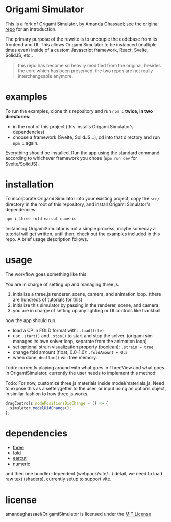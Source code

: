 # Origami Simulator

This is a fork of Origami Simulator, by Amanda Ghassaei; see the [original repo](https://github.com/amandaghassaei/OrigamiSimulator) for an introduction.

The primary purpose of the rewrite is to uncouple the codebase from its frontend and UI. This allows Origami Simulator to be instanced (multiple times even) inside of a custom Javascript framework, React, Svelte, SolidJS, etc..

> this repo has become so heavily modified from the original, besides the core which has been preserved, the two repos are not really interchangeable anymore.

# examples

To run the examples, clone this repository and run `npm i` **twice, in two directories**:

- in the root of this project (this installs Origami Simulator's dependencies)
- choose a framework (Svelte, SolidJS...), cd into that directory and run `npm i` again.

Everything should be installed. Run the app using the standard command according to whichever framework you chose (`npm run dev` for Svelte/SolidJS).

# installation

To incorporate Origami Simulator into your existing project, copy the `src/` directory in the root of this repository, and install Origami Simulator's dependencies:

```
npm i three fold earcut numeric
```

Instancing OrigamiSimulator is not a simple process, maybe someday a tutorial will get written, until then, check out the examples included in this repo. A brief usage description follows.

# usage

The workflow goes something like this.

You are in charge of setting up and managing three.js.

1. initialize a three.js renderer, scene, camera, and animation loop. (there are hundreds of tutorials for this)
2. initialize this simulator by passing in the renderer, scene, and camera.
3. you are in charge of setting up any lighting or UI controls like trackball.

now the app should run.

- load a CP in FOLD format with: `.load(file)`
- use `.start()` and `.stop()` to start and stop the solver. (origami sim manages its own solver loop, separate from the animation loop)
- set optional strain visualization property (boolean): `.strain = true`
- change fold amount (float, 0.0-1.0): `.foldAmount = 0.5`
- when done, `dealloc()` will free memory.

Todo: currently playing around with what goes in ThreeView and what goes in OrigamiSimulator. currently the user needs to implement this method:

Todo: For now, customize three js materials inside model/materials.js.
Need to expose this as a setter/getter to the user, or
input using an options object, in similar fashion to how three js works.

```js
dragControls.nodePositionsDidChange = () => {
  simulator.modelDidChange();
};
```

# dependencies

- [three](https://www.npmjs.com/package/three)
- [fold](https://www.npmjs.com/package/fold)
- [earcut](https://www.npmjs.com/package/earcut)
- [numeric](https://www.npmjs.com/package/numeric)

and then one bundler-dependent (webpack/vite/...) detail, we need to load raw text (shaders), currently setup to support vite.

# license

amandaghassaei/OrigamiSimulator is licensed under the [MIT License](https://github.com/amandaghassaei/OrigamiSimulator/blob/main/LICENSE)
